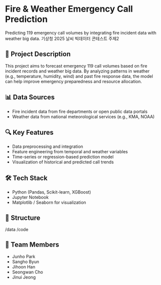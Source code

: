 # Fire & Weather Emergency Call Prediction

Predicting 119 emergency call volumes by integrating fire incident data with weather big data.
기상청 2025 날씨 빅데이터 콘테스트 주제2

## 📌 Project Description

This project aims to forecast emergency 119 call volumes based on fire incident records and weather big data. By analyzing patterns in weather (e.g., temperature, humidity, wind) and past fire response data, the model can help improve emergency preparedness and resource allocation.

## 📊 Data Sources

- Fire incident data from fire departments or open public data portals
- Weather data from national meteorological services (e.g., KMA, NOAA)

## 🔍 Key Features

- Data preprocessing and integration
- Feature engineering from temporal and weather variables
- Time-series or regression-based prediction model
- Visualization of historical and predicted call trends

## 🛠 Tech Stack

- Python (Pandas, Scikit-learn, XGBoost)
- Jupyter Notebook
- Matplotlib / Seaborn for visualization

## 📁 Structure

/data
/code

## 👥 Team Members

- Junho Park  
- Sangho Byun  
- Jihoon Han  
- Seongwan Cho  
- Jinui Jeong
